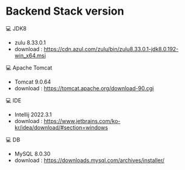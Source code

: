 # Backend Stack version
💻 JDK8
- zulu 8.33.0.1
- download : https://cdn.azul.com/zulu/bin/zulu8.33.0.1-jdk8.0.192-win_x64.msi 

💻 Apache Tomcat
- Tomcat 9.0.64
- download : https://tomcat.apache.org/download-90.cgi

💻 IDE
- Intellij 2022.3.1
- download : https://www.jetbrains.com/ko-kr/idea/download/#section=windows

💻 DB
- MySQL 8.0.30
- download : https://downloads.mysql.com/archives/installer/
